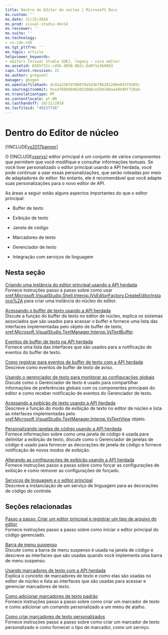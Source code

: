 ```yaml
---
title: Dentro do Editor de núcleo | Microsoft Docs
ms.custom: ''
ms.date: 11/15/2016
ms.prod: visual-studio-dev14
ms.reviewer: ''
ms.suite: ''
ms.technology:
- vs-ide-sdk
ms.tgt_pltfrm: ''
ms.topic: article
helpviewer_keywords:
- editors [Visual Studio SDK], legacy - core editor
ms.assetid: 8265f31c-c45b-4858-882c-6d9f1e3b9083
caps.latest.revision: 22
ms.author: gregvanl
manager: ghogen
ms.openlocfilehash: dc91a228fd788074a543678b281288e043f9385c
ms.sourcegitcommit: 9ceaf69568d61023868ced59108ae4dd46f720ab
ms.translationtype: MT
ms.contentlocale: pt-BR
ms.lasthandoff: 10/12/2018
ms.locfileid: "49227716"
---
```

# <a name="inside-the-core-editor"></a>Dentro do Editor de núcleo
[!INCLUDE[vs2017banner](../includes/vs2017banner.md)]

O [!INCLUDE[vsprvs](../includes/vsprvs-md.md)] editor principal é um conjunto de vários componentes que permitem que você modifique e consultar informações textuais. Se você tiver personalizado o editor principal usando a API herdada, você pode continuar a usar essas personalizações, que serão roteadas por meio de adaptadores do editor. No entanto, ele é recomendável que você adapte suas personalizações para o novo editor de API.  
  
 As áreas a seguir estão alguns aspectos importantes do que o editor principal:  
  
-   Buffer de texto  
  
-   Exibição de texto  
  
-   Janela de código  
  
-   Marcadores de texto  
  
-   Gerenciador de texto  
  
-   Integração com serviços de linguagem  
  
## <a name="in-this-section"></a>Nesta seção  
 [Criando uma instância do editor principal usando a API herdada](../extensibility/instantiating-the-core-editor-by-using-the-legacy-api.md)  
 Fornece instruções passo a passo sobre como usar <xref:Microsoft.VisualStudio.Shell.Interop.IVsEditorFactory.CreateEditorInstance%2A> para criar uma instância do núcleo do editor.  
  
 [Acessando o buffer de texto usando a API herdada](../extensibility/accessing-the-text-buffer-by-using-the-legacy-api.md)  
 Discute a função do buffer de texto no editor de núcleo, explica os sistemas associados que são usados para acessar o buffer e fornece uma lista das interfaces implementadas pelo objeto de buffer de texto, <xref:Microsoft.VisualStudio.TextManager.Interop.VsTextBuffer>.  
  
 [Eventos de buffer de texto na API herdada](../extensibility/text-buffer-events-in-the-legacy-api.md)  
 Fornece uma lista das interfaces que são usados para a notificação de eventos do buffer de texto.  
  
 [Como registrar para eventos de buffer de texto com a API herdada](../extensibility/how-to-register-for-text-buffer-events-with-the-legacy-api.md)  
 Descreve como eventos de buffer de texto de aviso.  
  
 [Usando o gerenciador de texto para monitorar as configurações globais](../extensibility/using-the-text-manager-to-monitor-global-settings.md)  
 Discute como o Gerenciador de texto é usado para compartilhar informações de preferências globais com os componentes principais do editor e como receber notificação de eventos do Gerenciador de texto.  
  
 [Acessando a exibição de texto usando a API herdada](../extensibility/accessing-thetext-view-by-using-the-legacy-api.md)  
 Descreve a função do modo de exibição de texto no editor de núcleo e lista as interfaces implementadas pelo <xref:Microsoft.VisualStudio.TextManager.Interop.VsTextView> objeto.  
  
 [Personalizando janelas de código usando a API herdada](../extensibility/customizing-code-windows-by-using-the-legacy-api.md)  
 Fornece informações sobre como uma janela de código é usada para delimitar a exibição de texto, discute como o Gerenciador de janelas de código é usado para fornecer as decorações de janela de código e fornece notificação de novos modos de exibição.  
  
 [Alterando as configurações de exibição usando a API herdada](../extensibility/changing-view-settings-by-using-the-legacy-api.md)  
 Fornece instruções passo a passo sobre como forçar as configurações de exibição e como remover as configurações de forçado.  
  
 [Serviços de linguagem e o editor principal](../extensibility/language-services-and-the-core-editor.md)  
 Descreve a instanciação de um serviço de linguagem para as decorações de código do controle.  
  
## <a name="related-sections"></a>Seções relacionadas  
 [Passo a passo: Criar um editor principal e registrar um tipo de arquivo do editor](../extensibility/walkthrough-creating-a-core-editor-and-registering-an-editor-file-type.md)  
 Fornece instruções passo a passo sobre como iniciar o editor principal do código gerenciado.  
  
 [Barra de menu suspenso](../extensibility/drop-down-bar.md)  
 Discute como a barra de menu suspenso é usada na janela de código e descreve as interfaces que são usadas quando você implementa uma barra de menu suspenso.  
  
 [Usando marcadores de texto com a API herdada](../extensibility/using-text-markers-with-the-legacy-api.md)  
 Explica o conceito de marcadores de texto e como elas são usadas no editor de núcleo e lista as interfaces que são usadas para acessar e gerenciar marcadores de texto.  
  
 [Como adicionar marcadores de texto padrão](../extensibility/how-to-add-standard-text-markers.md)  
 Fornece instruções passo a passo sobre como criar um marcador de texto e como adicionar um comando personalizado a um menu de atalho.  
  
 [Como criar marcadores de texto personalizados](../extensibility/how-to-create-custom-text-markers.md)  
 Fornece instruções passo a passo sobre como criar um marcador de texto personalizado e como fornecer o tipo de marcador, como um serviço.

